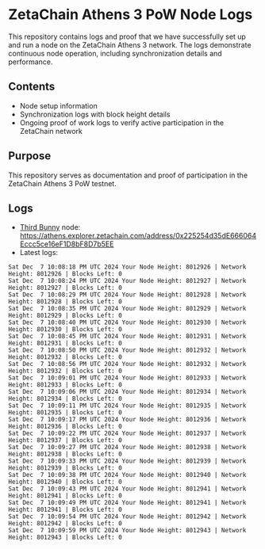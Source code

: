 # ZetaChain Athens 3 PoW Node Logs
This repository contains logs and proof that we have successfully set up and run a node on the ZetaChain Athens 3 network. The logs demonstrate continuous node operation, including synchronization details and performance.

## Contents
- Node setup information
- Synchronization logs with block height details
- Ongoing proof of work logs to verify active participation in the ZetaChain network

## Purpose
This repository serves as documentation and proof of participation in the ZetaChain Athens 3 PoW testnet.

## Logs

- [Third Bunny](https://thirdbunny.xyz/) node: https://athens.explorer.zetachain.com/address/0x225254d35dE666064Eccc5ce16eF1D8bF8D7b5EE
- Latest logs:
```
Sat Dec  7 10:08:18 PM UTC 2024 Your Node Height: 8012926 | Network Height: 8012926 | Blocks Left: 0
Sat Dec  7 10:08:24 PM UTC 2024 Your Node Height: 8012927 | Network Height: 8012927 | Blocks Left: 0
Sat Dec  7 10:08:29 PM UTC 2024 Your Node Height: 8012928 | Network Height: 8012928 | Blocks Left: 0
Sat Dec  7 10:08:35 PM UTC 2024 Your Node Height: 8012929 | Network Height: 8012929 | Blocks Left: 0
Sat Dec  7 10:08:40 PM UTC 2024 Your Node Height: 8012930 | Network Height: 8012930 | Blocks Left: 0
Sat Dec  7 10:08:45 PM UTC 2024 Your Node Height: 8012931 | Network Height: 8012931 | Blocks Left: 0
Sat Dec  7 10:08:50 PM UTC 2024 Your Node Height: 8012932 | Network Height: 8012932 | Blocks Left: 0
Sat Dec  7 10:08:56 PM UTC 2024 Your Node Height: 8012932 | Network Height: 8012932 | Blocks Left: 0
Sat Dec  7 10:09:01 PM UTC 2024 Your Node Height: 8012933 | Network Height: 8012933 | Blocks Left: 0
Sat Dec  7 10:09:06 PM UTC 2024 Your Node Height: 8012934 | Network Height: 8012934 | Blocks Left: 0
Sat Dec  7 10:09:11 PM UTC 2024 Your Node Height: 8012935 | Network Height: 8012935 | Blocks Left: 0
Sat Dec  7 10:09:17 PM UTC 2024 Your Node Height: 8012936 | Network Height: 8012936 | Blocks Left: 0
Sat Dec  7 10:09:22 PM UTC 2024 Your Node Height: 8012937 | Network Height: 8012937 | Blocks Left: 0
Sat Dec  7 10:09:27 PM UTC 2024 Your Node Height: 8012938 | Network Height: 8012938 | Blocks Left: 0
Sat Dec  7 10:09:33 PM UTC 2024 Your Node Height: 8012939 | Network Height: 8012939 | Blocks Left: 0
Sat Dec  7 10:09:38 PM UTC 2024 Your Node Height: 8012940 | Network Height: 8012940 | Blocks Left: 0
Sat Dec  7 10:09:43 PM UTC 2024 Your Node Height: 8012941 | Network Height: 8012941 | Blocks Left: 0
Sat Dec  7 10:09:49 PM UTC 2024 Your Node Height: 8012941 | Network Height: 8012941 | Blocks Left: 0
Sat Dec  7 10:09:54 PM UTC 2024 Your Node Height: 8012942 | Network Height: 8012942 | Blocks Left: 0
Sat Dec  7 10:09:59 PM UTC 2024 Your Node Height: 8012943 | Network Height: 8012943 | Blocks Left: 0
```
